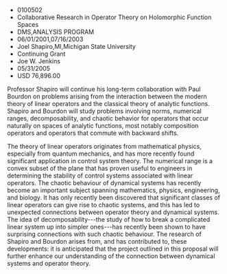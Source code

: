 
* 0100502
* Collaborative Research in Operator Theory on Holomorphic Function Spaces
* DMS,ANALYSIS PROGRAM
* 06/01/2001,07/16/2003
* Joel Shapiro,MI,Michigan State University
* Continuing Grant
* Joe W. Jenkins
* 05/31/2005
* USD 76,896.00

Professor Shapiro will continue his long-term collaboration with Paul Bourdon on
problems arising from the interaction between the modern theory of linear
operators and the classical theory of analytic functions. Shapiro and Bourdon
will study problems involving norms, numerical ranges, decomposability, and
chaotic behavior for operators that occur naturally on spaces of analytic
functions, most notably composition operators and operators that commute with
backward shifts.



The theory of linear operators originates from mathematical physics, especially
from quantum mechanics, and has more recently found significant application in
control system theory. The numerical range is a convex subset of the plane that
has proven useful to engineers in determining the stability of control systems
associated with linear operators. The chaotic behaviour of dynamical systems has
recently become an important subject spanning mathematics, physics, engineering,
and biology. It has only recently been discovered that significant classes of
linear operators can give rise to chaotic systems, and this has led to
unexpected connections between operator theory and dynamical systems. The idea
of decomposability---the study of how to break a complicated linear system up
into simpler ones---has recently been shown to have surprising connections with
such chaotic behaviour. The research of Shapiro and Bourdon arises from, and has
contributed to, these developments: it is anticipated that the project outlined
in this proposal will further enhance our understanding of the connection
between dynamical systems and operator theory.


